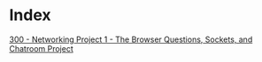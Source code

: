 # Index

[300 - Networking Project 1 - The Browser Questions, Sockets, and Chatroom Project](300_Networking_Project_1.md)
